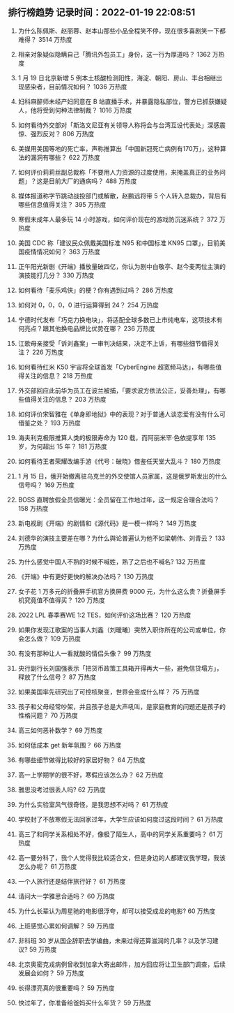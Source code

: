 
## 排行榜趋势 记录时间：2022-01-19 22:08:51
  
  1. 为什么陈佩斯、赵丽蓉、赵本山那些小品全程笑不停，现在很多喜剧笑一下都难得？ 3514 万热度
    
  2. 相亲对象疑似隐瞒自己「腾讯外包员工」身份，这一行为厚道吗？ 1362 万热度
    
  3. 1 月 19 日北京新增 5 例本土核酸检测阳性，海淀、朝阳、房山、丰台相继出现感染者，目前情况如何？ 1036 万热度
    
  4. 妇科麻醉师未经产妇同意在 B 站直播手术，并暴露隐私部位，警方已抓获嫌疑人，他将受到何种法律制裁？ 1016 万热度
    
  5. 如何看待外交部对「斯洛文尼亚有关领导人称将会与台湾互设代表处」深感震惊、强烈反对？ 806 万热度
    
  6. 美媒用美国等地的死亡率，声称推算出「中国新冠死亡病例有170万」，这种算法的漏洞有哪些？ 622 万热度
    
  7. 如何评价莉莉丝副总裁称「不要用人力资源的过度使用，来掩盖真正的业务问题」？这是目前大厂的通病吗？ 488 万热度
    
  8. 媒体报道称字节跳动战投部门或解散，赵鹏远将带 5 个人转入总裁办，背后有哪些信息值得关注？ 395 万热度
    
  9. 寒假未成年人最多玩 14 小时游戏，如何评价现在的游戏防沉迷系统？ 372 万热度
    
  10. 美国 CDC 称「建议民众佩戴美国标准 N95 和中国标准 KN95 口罩」，目前美国疫情情况如何？ 363 万热度
    
  11. 正午阳光新剧《开端》播放量破四亿，你认为剧中白敬亭、赵今麦两位主演的演技能打几分？ 330 万热度
    
  12. 如何看待「麦乐鸡侠」的梗？你有遇到过吗？ 286 万热度
    
  13. 如何对 0，0，0，0 进行运算得到 24？ 254 万热度
    
  14. 宁德时代发布「巧克力换电块」，将适配全球多数已上市纯电车，这项技术有何亮点？跟其他换电品牌比优势在哪？ 236 万热度
    
  15. 江歌母亲接受「诉刘鑫案」一审判决结果，决定不上诉，有哪些细节值得关注？ 226 万热度
    
  16. 如何看待红米 K50 宇宙将全球首发「CyberEngine 超宽频马达」，有哪些值得关注的信息？ 218 万热度
    
  17. 外交部回应此前华为员工在波兰被捕，「要求波方依法公正，妥善处理」，有哪些值得关注的信息？ 203 万热度
    
  18. 如何评价宋智雅在《单身即地狱》中的表现？对于普通人谈恋爱有没有什么可借鉴之处？ 193 万热度
    
  19. 海夫利克极限推算人类的极限寿命为 120 载，而阿丽米罕·色依提享年 135 岁，为何超出 15 年？ 181 万热度
    
  20. 如何看待王者荣耀改编手游《代号：破晓》借鉴任天堂大乱斗？ 180 万热度
    
  21. 1 月 15 日，俄开始撤离驻乌克兰的外交使馆人员家属，这是俄罗斯发出的什么信号吗？ 169 万热度
    
  22. BOSS 直聘放假全员信曝光：全员留在工作地过年，这一规定合理合法吗？ 158 万热度
    
  23. 新电视剧《开端》的剧情和《源代码》是一模一样吗？ 149 万热度
    
  24. 刘德华的演技主要差在哪？为什么舆论普遍认为他不如梁朝伟、刘青云？ 133 万热度
    
  25. 为什么感觉中国人不熟的时候不喊姓，熟了之后也不喊名? 132 万热度
    
  26. 《开端》中有更好更快的解决办法吗？ 130 万热度
    
  27. 女子花 1 万多元的折叠屏手机官方换屏费 9000 元，为什么这么贵？折叠屏手机究竟值不值得买？ 120 万热度
    
  28. 2022 LPL 春季赛WE 1:2 TES，如何评价这场比赛？ 120 万热度
    
  29. 如果你发现江歌案的当事人刘鑫（刘暖曦）突然入职你所在的公司或单位，你会怎么做？ 109 万热度
    
  30. 有没有那种让人一看就酸的情侣头像？ 99 万热度
    
  31. 央行副行长刘国强表示「把货币政策工具箱开得再大一些，避免信贷塌方」，释放了什么信号？ 87 万热度
    
  32. 如果美国率先研究出了可控核聚变，世界会变成什么样？ 75 万热度
    
  33. 孩子和父母经常吵架，并且孩子总是大声吼叫，是家庭教育的问题还是孩子的性格问题？ 70 万热度
    
  34. 高三如何恶补数学？ 69 万热度
    
  35. 如何低成本 get 新年氛围？ 66 万热度
    
  36. 有哪些细节做得比较好的家居好物？ 64 万热度
    
  37. 高一上学期学的很不好，寒假应该怎么办？ 62 万热度
    
  38. 雅思没考过很丢人吗? 62 万热度
    
  39. 为什么实验室风气很奇怪，是我思想不对吗？ 61 万热度
    
  40. 学校封了不放寒假无法回家过年，大学生应该如何度过这段时间？ 61 万热度
    
  41. 高三了和同学关系相处不好，像极了陌生人，高中的同学关系重要吗？ 61 万热度
    
  42. 高一要分科了，我个人觉得我比较适合文，但是身边的人都建议我学理，我该怎么办呢？ 61 万热度
    
  43. 一个人旅行还是结伴旅行好？ 61 万热度
    
  44. 请问大一学雅思合适吗？ 60 万热度
    
  45. 为什么长辈认为周星驰的电影很浮夸，却可以接受成龙的电影? 60 万热度
    
  46. 上班感觉心累如何调解？ 59 万热度
    
  47. 非科班 30 岁从国企辞职去学编曲，未来过得还算滋润的几率？以及学习建议? 59 万热度
    
  48. 北京奥密克戎病例曾收到加拿大寄出邮件，加方回应将让卫生部门调查，后续发展会如何？ 59 万热度
    
  49. 长得漂亮真的很重要吗？ 59 万热度
    
  50. 快过年了，你准备给爸妈买什么年货？ 59 万热度
    